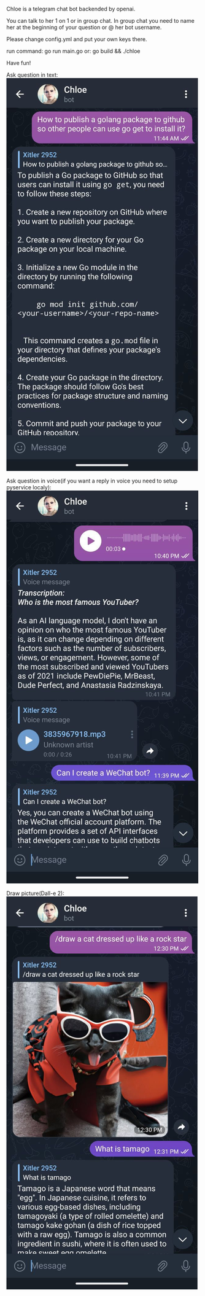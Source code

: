 Chloe is a telegram chat bot backended by openai.

You can talk to her 1 on 1 or in group chat. In group chat you need to name her at the beginning of your question or @ her bot username.

Please change config.yml and put your own keys there.

run command:
go run main.go
or:
go build && ./chloe

Have fun!

Ask question in text:  
![ask question in text](https://github.com/DiamondGo/blob/blob/chloe/ask_coding.jpg?raw=true)


Ask question in voice(if you want a reply in voice you need to setup pyservice localy):  
![ask question in text](https://github.com/DiamondGo/blob/blob/chloe/tts.jpg?raw=true)

Draw picture(Dall-e 2):  
![ask question in text](https://github.com/DiamondGo/blob/blob/chloe/draw_pic.jpg?raw=true)
